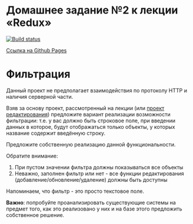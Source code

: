 # Домашнее задание №2 к лекции «Redux»

[![Build status](https://ci.appveyor.com/api/projects/status/y7k1alh8yqaeiqpn?svg=true)](https://ci.appveyor.com/project/yuriyvyatkin/ra-hw-10-2-filter)

[Ссылка на Github Pages](https://yuriyvyatkin.github.io/ra-hw-10.2-filter/)

Фильтрация
===

Данный проект не предполагает взаимодействия по протоколу HTTP и наличия серверной части.

Взяв за основу проект, рассмотренный на лекции (или [проект редактирования](https://github.com/Dimafdr/editing)) предложите вариант реализации возможности фильтрации: т.е. у вас должно быть строковое поле, при введении данных в которое, будут отображаться только объекты, у которых название содержит введённую строку.

Предложите собственную реализацию данной функциональности.

Обратите внимание:
1. При пустом значении фильтра должны показываться все объекты
1. Неважно, заполнен фильтр или нет - все функции редактирования (добавление/обновление/удаление) должны быть доступны

Напоминаем, что фильтр - это просто текстовое поле.

**Важно**: попробуйте проанализировать существующие системы на предмет того, как это реализовано у них и на базе этого предложить собственное решение.
